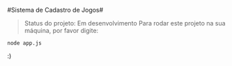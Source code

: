 #Sistema de Cadastro de Jogos#
> Status do projeto: Em desenvolvimento
Para rodar este projeto na sua máquina, por favor digite:
```
node app.js

```
:)
